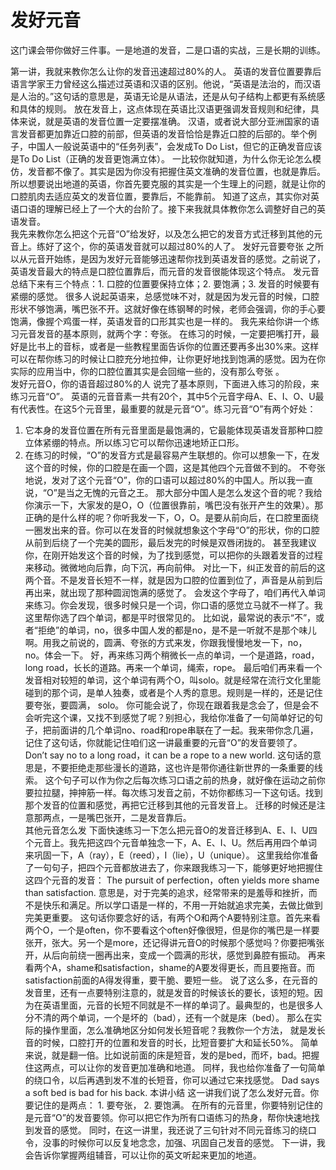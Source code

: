# 发好元音

这门课会带你做好三件事。一是地道的发音，二是口语的实战，三是长期的训练。

第一讲，我就来教你怎么让你的发音迅速超过80%的人。
英语的发音位置要靠后
语言学家王力曾经这么描述过英语和汉语的区别。他说，“英语是法治的，而汉语是人治的。”这句话的意思是，英语无论是从语法，还是从句子结构上都更有系统感和具体的规则。
放在发音上，这点体现在英语比汉语更强调发音规则和纪律，具体来说，就是英语的发音位置一定要摆准确。
汉语，或者说大部分亚洲国家的语言发音都更加靠近口腔的前部，但英语的发音恰恰是靠近口腔的后部的。举个例子，中国人一般说英语中的“任务列表”，会发成To Do List，但它的正确发音应该是To Do List（正确的发音更饱满立体）。
一比较你就知道，为什么你无论怎么模仿，发音都不像了。其实是因为你没有把握住英文准确的发音位置，也就是靠后。 所以想要说出地道的英语，你首先要克服的其实是一个生理上的问题，就是让你的口腔肌肉去适应英文的发音位置，要靠后，不能靠前。
知道了这点，其实你对英语口语的理解已经上了一个大的台阶了。接下来我就具体教你怎么调整好自己的英语发音。     
我先来教你怎么把这个元音“O”给发好，以及怎么把它的发音方式迁移到其他的元音上。练好了这个，你的英语发音就可以超过80%的人了。
发好元音要夸张
之所以从元音开始练，是因为发好元音能够迅速帮你找到英语发音的感觉。之前说了，英语发音最大的特点是口腔位置靠后，而元音的发音很能体现这个特点。
发元音总结下来有三个特点：1. 口腔的位置要保持立体；2. 要饱满；3. 发音的时候要有紧绷的感觉。
很多人说起英语来，总感觉味不对，就是因为发元音的时候，口腔形状不够饱满，嘴巴张不开。这就好像在练钢琴的时候，老师会强调，你的手心要饱满，像握个鸡蛋一样，英语发音的口形其实也是一样的。
我先来给你讲一个练习元音发音的基本原则，就两个字：夸张。 
在练习的时候，一定要把嘴打开，最好是比书上的音标，或者是一些教程里面告诉你的位置还要再多出30%来。这样可以在帮你练习的时候让口腔充分地拉伸，让你更好地找到饱满的感觉。因为在你实际的应用当中，你的口腔位置其实是会回缩一些的，没有那么夸张 。    
发好元音O，你的语音超过80%的人
说完了基本原则，下面进入练习的阶段，来练习元音“O”。
英语的元音音素一共有20个，其中5个元音字母A、E、I、O、U最有代表性。在这5个元音里，最重要的就是元音“O”。练习元音“O”有两个好处：
1. 它本身的发音位置在所有元音里面是最饱满的，它最能体现英语发音那种口腔立体紧绷的特点。所以练习它可以帮你迅速地矫正口形。
2. 在练习的时候，“O”的发音方式是最容易产生联想的。你可以想象一下，在发这个音的时候，你的口腔是在画一个圆，这是其他四个元音做不到的。 不夸张地说，发对了这个元音“O”，你的口语可以超过80%的中国人。所以我一直说，“O”是当之无愧的元音之王。
那大部分中国人是怎么发这个音的呢？我给你演示一下，大家发的是O，O（位置很靠前，嘴巴没有张开产生的效果）。那正确的是什么样的呢？你听我发一下，O，O。是要从前向后，在口腔里面绕一圈发出来的音。你可以在发音的时候就想象这个字母“O”的形状，你的口腔从前到后绕了一个完美的圆形，最后发完的时候是双唇闭拢的。
甚至我建议你，在刚开始发这个音的时候，为了找到感觉，可以把你的头跟着发音的过程来移动。微微地向后靠，向下沉，再向前伸。
对比一下，纠正发音的前后的这两个音。不是发音长短不一样，就是因为口腔的位置到位了，声音是从前到后再出来，就出现了那种圆润饱满的感觉了。
会发这个字母了，咱们再代入单词来练习。你会发现，很多时候只是一个词，你口语的感觉立马就不一样了。我这里帮你选了四个单词，都是平时很常见的。
比如说，最常说的表示“不”，或者“拒绝”的单词，no，很多中国人发的都是no，是不是一听就不是那个味儿啊。用我之前说的，圆满、夸张的方式来发，你跟我慢慢地发一下，no，no。体会一下。
好，再来练习两个稍微长一点的单词，一个是道路，road，long road，长长的道路。再来一个单词，绳索，rope。
最后咱们再来看一个发音相对较短的单词，这个单词有两个O，叫solo。就是经常在流行文化里能碰到的那个词，是单人独奏，或者是个人秀的意思。规则是一样的，还是记住要夸张，要圆满， solo。
你可能会说了，你现在跟着我是念会了，但是会不会听完这个课，又找不到感觉了呢？别担心，我给你准备了一句简单好记的句子，把前面讲的几个单词no、road和rope串联在了一起。我来带你念几遍， 记住了这句话，你就能记住咱们这一讲最重要的元音“O”的发音要领了。
Don’t say no to a long road，it can be a rope to a new world. 这句话的意思是，不要拒绝走那些漫长的道路，这也许是带你通往新世界的一条重要的线索。
这个句子可以作为你之后每次练习口语之前的热身，就好像在运动之前你要拉拉腿，抻抻筋一样。每次练习发音之前，不妨你都练习一下这句话。找到那个发音的位置和感觉，再把它迁移到其他的元音发音上。
迁移的时候还是注意那两点，一是嘴巴张开，二是发音靠后。    
其他元音怎么发
下面快速练习一下怎么把元音O的发音迁移到A、E、I、U四个元音上。我先把这四个元音单独念一下，A、E、I、U。然后再用四个单词来巩固一下，A（ray），E（reed），I（lie），U（unique）。
这里我给你准备了一句句子，把四个元音都放进去了，你来跟我练习一下，能够更好地把握住这四个元音的发音：
The pursuit of perfection，often yields more shame than satisfaction. 意思是，对于完美的追求，经常带来的是羞辱和挫折，而不是快乐和满足。所以学口语是一样的，不用一开始就追求完美，去做比做到完美更重要。
这句话你要念好的话，有两个O和两个A要特别注意。首先来看两个O，一个是often，你不要看这个often好像很短，但是你的嘴巴是一样要张开，张大。另一个是more，还记得讲元音O的时候那个感觉吗？你要把嘴张开，从后向前绕一圈再出来，变成一个圆满的形状，感觉到鼻腔有振动。
再来看两个A，shame和satisfaction，shame的A要发得更长，而且要拖音。而satisfaction前面的A得发得重，要干脆、要短一些。
说了这么多，在元音的发音里，还有一点要特别注意的，就是发音的时候该长的要长，该短的短。因为在英语里面，元音的长短不同就是不一样的单词了。最典型的，也是很多人分不清的两个单词，一个是坏的（bad），还有一个就是床（bed）。
那么在实际的操作里面，怎么准确地区分如何发长短音呢？我教你一个方法， 就是发长音的时候，口腔打开的位置和发音的时长，比短音要扩大和延长50%。 简单来说，就是翻一倍。比如说前面的床是短音，发的是bed，而坏，bad。把握住这两点，可以让你的发音更加准确和地道。
同样，我也给你准备了一句简单的绕口令，以后再遇到发不准的长短音，你可以通过它来找感觉。 Dad says a soft bed is bad for his back.
本讲小结
这一讲我们说了怎么发好元音。你要记住的是两点： 1. 要夸张， 2. 要饱满。
在所有的元音里，你要特别记住的是元音“O”的发音要领。你可以把它作为所有口语练习的热身，帮你快速地找到发音的感觉。
同时，在这一讲里，我还说了三句针对不同元音练习的绕口令，没事的时候你可以反复地念念，加强、巩固自己发音的感觉。
下一讲，我会告诉你掌握两组辅音，可以让你的英文听起来更加的地道。    